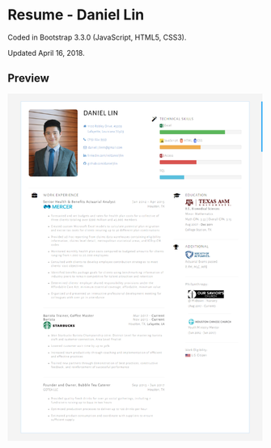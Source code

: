 # Resume - Daniel Lin

Coded in Bootstrap 3.3.0 (JavaScript, HTML5, CSS3).

Updated April 16, 2018.

## Preview

[![Resume Preview](https://raw.githubusercontent.com/danieljlin/Resume/master/20180416resume.png)](https://raw.githubusercontent.com/danieljlin/Resume/master/20180416resume.png)
